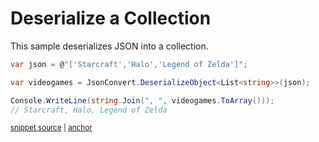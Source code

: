 # Deserialize a Collection

This sample deserializes JSON into a collection.

<!-- snippet: DeserializeCollection -->
<a id='snippet-deserializecollection'></a>
```cs
var json = @"['Starcraft','Halo','Legend of Zelda']";

var videogames = JsonConvert.DeserializeObject<List<string>>(json);

Console.WriteLine(string.Join(", ", videogames.ToArray()));
// Starcraft, Halo, Legend of Zelda
```
<sup><a href='/src/Tests/Documentation/Samples/Serializer/DeserializeCollection.cs#L31-L38' title='Snippet source file'>snippet source</a> | <a href='#snippet-deserializecollection' title='Start of snippet'>anchor</a></sup>
<!-- endSnippet -->
